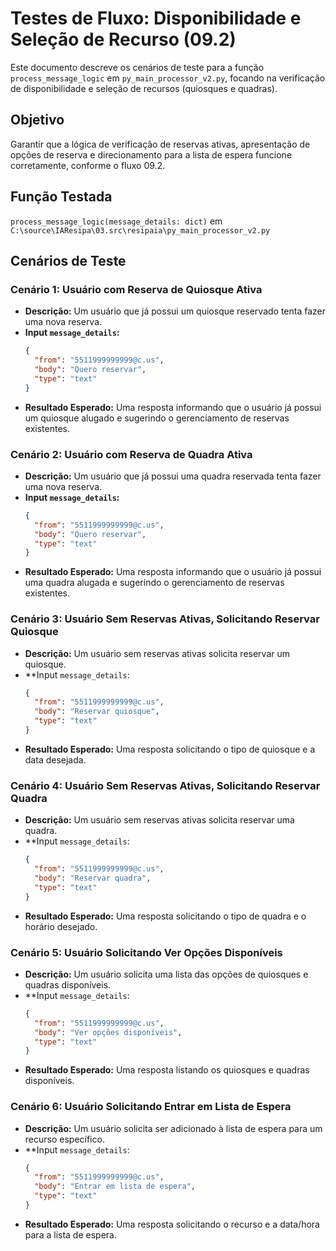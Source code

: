 # Testes de Fluxo: Disponibilidade e Seleção de Recurso (09.2)

Este documento descreve os cenários de teste para a função `process_message_logic` em `py_main_processor_v2.py`, focando na verificação de disponibilidade e seleção de recursos (quiosques e quadras).

## Objetivo
Garantir que a lógica de verificação de reservas ativas, apresentação de opções de reserva e direcionamento para a lista de espera funcione corretamente, conforme o fluxo 09.2.

## Função Testada
`process_message_logic(message_details: dict)` em `C:\source\IAResipa\03.src\resipaia\py_main_processor_v2.py`

## Cenários de Teste

### Cenário 1: Usuário com Reserva de Quiosque Ativa
- **Descrição:** Um usuário que já possui um quiosque reservado tenta fazer uma nova reserva.
- **Input `message_details`:**
  ```json
  {
    "from": "5511999999999@c.us",
    "body": "Quero reservar",
    "type": "text"
  }
  ```
- **Resultado Esperado:** Uma resposta informando que o usuário já possui um quiosque alugado e sugerindo o gerenciamento de reservas existentes.

### Cenário 2: Usuário com Reserva de Quadra Ativa
- **Descrição:** Um usuário que já possui uma quadra reservada tenta fazer uma nova reserva.
- **Input `message_details`:**
  ```json
  {
    "from": "5511999999999@c.us",
    "body": "Quero reservar",
    "type": "text"
  }
  ```
- **Resultado Esperado:** Uma resposta informando que o usuário já possui uma quadra alugada e sugerindo o gerenciamento de reservas existentes.

### Cenário 3: Usuário Sem Reservas Ativas, Solicitando Reservar Quiosque
- **Descrição:** Um usuário sem reservas ativas solicita reservar um quiosque.
- **Input `message_details`:
  ```json
  {
    "from": "5511999999999@c.us",
    "body": "Reservar quiosque",
    "type": "text"
  }
  ```
- **Resultado Esperado:** Uma resposta solicitando o tipo de quiosque e a data desejada.

### Cenário 4: Usuário Sem Reservas Ativas, Solicitando Reservar Quadra
- **Descrição:** Um usuário sem reservas ativas solicita reservar uma quadra.
- **Input `message_details`:
  ```json
  {
    "from": "5511999999999@c.us",
    "body": "Reservar quadra",
    "type": "text"
  }
  ```
- **Resultado Esperado:** Uma resposta solicitando o tipo de quadra e o horário desejado.

### Cenário 5: Usuário Solicitando Ver Opções Disponíveis
- **Descrição:** Um usuário solicita uma lista das opções de quiosques e quadras disponíveis.
- **Input `message_details`:
  ```json
  {
    "from": "5511999999999@c.us",
    "body": "Ver opções disponíveis",
    "type": "text"
  }
  ```
- **Resultado Esperado:** Uma resposta listando os quiosques e quadras disponíveis.

### Cenário 6: Usuário Solicitando Entrar em Lista de Espera
- **Descrição:** Um usuário solicita ser adicionado à lista de espera para um recurso específico.
- **Input `message_details`:
  ```json
  {
    "from": "5511999999999@c.us",
    "body": "Entrar em lista de espera",
    "type": "text"
  }
  ```
- **Resultado Esperado:** Uma resposta solicitando o recurso e a data/hora para a lista de espera.

